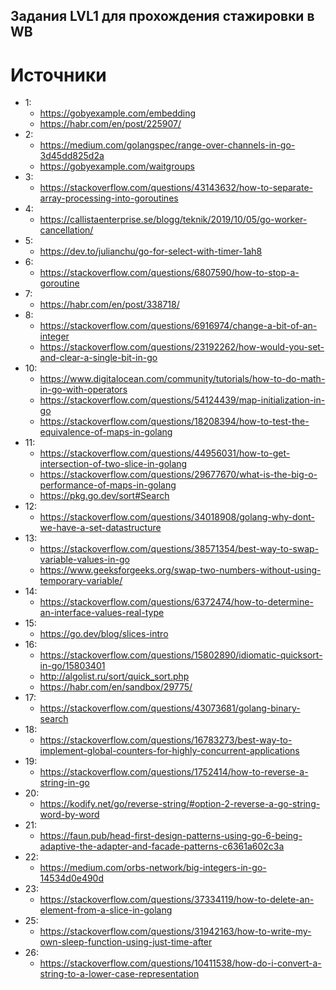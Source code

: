 ## Задания LVL1 для прохождения стажировки в WB
# Источники
- 1: 
  - https://gobyexample.com/embedding
  - https://habr.com/en/post/225907/
- 2:
  - https://medium.com/golangspec/range-over-channels-in-go-3d45dd825d2a
  - https://gobyexample.com/waitgroups
- 3:
  - https://stackoverflow.com/questions/43143632/how-to-separate-array-processing-into-goroutines
- 4:
  - https://callistaenterprise.se/blogg/teknik/2019/10/05/go-worker-cancellation/
- 5:
  - https://dev.to/julianchu/go-for-select-with-timer-1ah8
- 6:
  - https://stackoverflow.com/questions/6807590/how-to-stop-a-goroutine
- 7:
  - https://habr.com/en/post/338718/
- 8:
  - https://stackoverflow.com/questions/6916974/change-a-bit-of-an-integer
  - https://stackoverflow.com/questions/23192262/how-would-you-set-and-clear-a-single-bit-in-go
- 10:
  - https://www.digitalocean.com/community/tutorials/how-to-do-math-in-go-with-operators
  - https://stackoverflow.com/questions/54124439/map-initialization-in-go
  - https://stackoverflow.com/questions/18208394/how-to-test-the-equivalence-of-maps-in-golang
- 11:
  - https://stackoverflow.com/questions/44956031/how-to-get-intersection-of-two-slice-in-golang
  - https://stackoverflow.com/questions/29677670/what-is-the-big-o-performance-of-maps-in-golang
  - https://pkg.go.dev/sort#Search
- 12:
  - https://stackoverflow.com/questions/34018908/golang-why-dont-we-have-a-set-datastructure
- 13:
  - https://stackoverflow.com/questions/38571354/best-way-to-swap-variable-values-in-go
  - https://www.geeksforgeeks.org/swap-two-numbers-without-using-temporary-variable/
- 14:
  - https://stackoverflow.com/questions/6372474/how-to-determine-an-interface-values-real-type
- 15:
  - https://go.dev/blog/slices-intro
- 16:
  - https://stackoverflow.com/questions/15802890/idiomatic-quicksort-in-go/15803401
  - http://algolist.ru/sort/quick_sort.php
  - https://habr.com/en/sandbox/29775/
- 17:
  - https://stackoverflow.com/questions/43073681/golang-binary-search
- 18:
  - https://stackoverflow.com/questions/16783273/best-way-to-implement-global-counters-for-highly-concurrent-applications
- 19:
  - https://stackoverflow.com/questions/1752414/how-to-reverse-a-string-in-go
- 20:
  - https://kodify.net/go/reverse-string/#option-2-reverse-a-go-string-word-by-word
- 21:
  - https://faun.pub/head-first-design-patterns-using-go-6-being-adaptive-the-adapter-and-facade-patterns-c6361a602c3a
- 22:
  - https://medium.com/orbs-network/big-integers-in-go-14534d0e490d
- 23:
  - https://stackoverflow.com/questions/37334119/how-to-delete-an-element-from-a-slice-in-golang
- 25:
  - https://stackoverflow.com/questions/31942163/how-to-write-my-own-sleep-function-using-just-time-after
- 26:
  - https://stackoverflow.com/questions/10411538/how-do-i-convert-a-string-to-a-lower-case-representation
